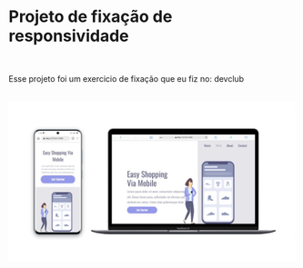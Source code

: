 <h1>Projeto de fixação de responsividade</h1>
<br>
<p>Esse projeto foi um exercicio de fixação que eu fiz no: <a src="https://rodolfomori.com.br/devclub">devclub</a></p>
<br>
<img src="https://github.com/adilson-hub/Easy-Shopping-Via-Mobile/blob/master/easy%20shopping.jpg?raw=true" alt="img-logo"></img>
